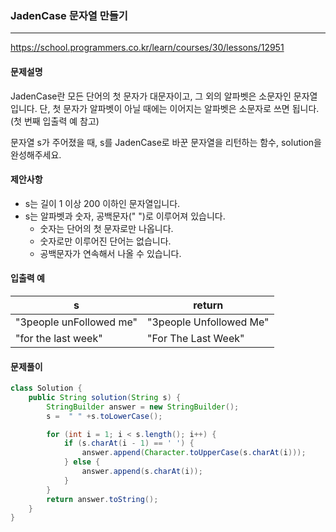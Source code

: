 ### JadenCase 문자열 만들기

---

https://school.programmers.co.kr/learn/courses/30/lessons/12951

#### 문제설명

JadenCase란 모든 단어의 첫 문자가 대문자이고, 그 외의 알파벳은 소문자인 문자열입니다. 단, 첫 문자가 알파벳이 아닐 때에는 이어지는 알파벳은 소문자로 쓰면 됩니다. (첫 번째 입출력 예 참고)

문자열 s가 주어졌을 때, s를 JadenCase로 바꾼 문자열을 리턴하는 함수, solution을 완성해주세요.

#### 제안사항

- s는 길이 1 이상 200 이하인 문자열입니다.
- s는 알파벳과 숫자, 공백문자(" ")로 이루어져 있습니다.
  - 숫자는 단어의 첫 문자로만 나옵니다.
  - 숫자로만 이루어진 단어는 없습니다.
  - 공백문자가 연속해서 나올 수 있습니다.
  

#### 입출력 예

| s                 | return            |
| ----------------- | ----------------- |
| "3people unFollowed me" | "3people Unfollowed Me" |
| "for the last week" | "For The Last Week" |

#### 문제풀이

```java
class Solution {
    public String solution(String s) {
        StringBuilder answer = new StringBuilder();
        s =  " " +s.toLowerCase();

        for (int i = 1; i < s.length(); i++) {
            if (s.charAt(i - 1) == ' ') {
                answer.append(Character.toUpperCase(s.charAt(i)));
            } else {
                answer.append(s.charAt(i));
            }
        }
        return answer.toString();
    }
}
```
